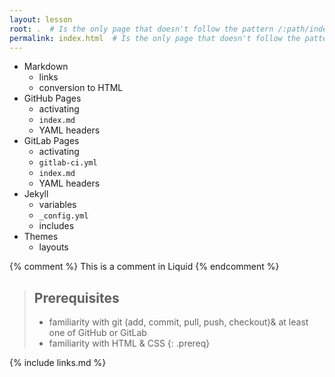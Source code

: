 ```yaml
---
layout: lesson
root: .  # Is the only page that doesn't follow the pattern /:path/index.html
permalink: index.html  # Is the only page that doesn't follow the pattern /:path/index.html
---
```


- Markdown
  - links
  - conversion to HTML
- GitHub Pages
  - activating
  - `index.md`
  - YAML headers
- GitLab Pages
  - activating
  - `gitlab-ci.yml`
  - `index.md`
  - YAML headers
- Jekyll
  - variables
  - `_config.yml`
  - includes
- Themes
  - layouts

<!-- this is an html comment -->

{% comment %} This is a comment in Liquid {% endcomment %}

> ## Prerequisites
>
> - familiarity with git (add, commit, pull, push, checkout)& at least one of GitHub or GitLab
> - familiarity with HTML & CSS
{: .prereq}

{% include links.md %}
